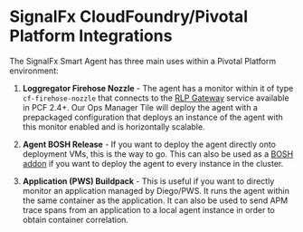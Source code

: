 # SignalFx CloudFoundry/Pivotal Platform Integrations

The SignalFx Smart Agent has three main uses within a Pivotal Platform environment:

1) **Loggregator Firehose Nozzle** - The agent has a monitor within it of type
`cf-firehose-nozzle` that connects to the [RLP
Gateway](https://github.com/cloudfoundry/loggregator/blob/master/docs/rlp_gateway.md)
service available in PCF 2.4+.  Our Ops Manager Tile will deploy the agent with
a prepackaged configuration that deploys an instance of the agent with this
monitor enabled and is horizontally scalable.

2) **Agent BOSH Release** - If you want to deploy the agent directly onto
deployment VMs, this is the way to go.  This can also be used as a [BOSH
addon](https://bosh.io/docs/runtime-config/#addons) if you want to deploy the
agent to every instance in the cluster.

3) **Application (PWS) Buildpack** - This is useful if you want to directly
monitor an application managed by Diego/PWS.  It runs the agent within the same
container as the application.  It can also be used to send APM trace spans from
an application to a local agent instance in order to obtain container correlation.
